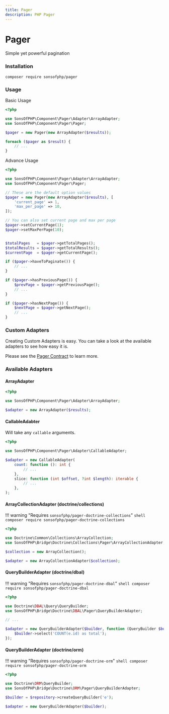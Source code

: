 ```yaml
---
title: Pager
description: PHP Pager
---
```


# Pager

Simple yet powerful pagination

### Installation

```shell
composer require sonsofphp/pager
```

### Usage

Basic Usage

```php
<?php

use SonsOfPHP\Component\Pager\Adapter\ArrayAdapter;
use SonsOfPHP\Component\Pager\Pager;

$pager = new Pager(new ArrayAdapter($results));

foreach ($pager as $result) {
    // ...
}
```

Advance Usage

```php
<?php

use SonsOfPHP\Component\Pager\Adapter\ArrayAdapter;
use SonsOfPHP\Component\Pager\Pager;

// These are the default option values
$pager = new Pager(new ArrayAdapter($results), [
    'current_page' => 1,
    'max_per_page' => 10,
]);

// You can also set current page and max per page
$pager->setCurrentPage(1);
$pager->setMaxPerPage(10);


$totalPages   = $pager->getTotalPages();
$totalResults = $pager->getTotalResults();
$currentPage  = $pager->getCurrentPage();

if ($pager->haveToPaginate()) {
    // ...
}

if ($pager->hasPreviousPage()) {
    $prevPage = $pager->getPreviousPage();
    // ...
}

if ($pager->hasNextPage()) {
    $nextPage = $pager->getNextPage();
    // ...
}
```

### Custom Adapters

Creating Custom Adapters is easy. You can take a look at the available adapters to see how easy it is.

Please see the [Pager Contract](../contracts/pager.md) to learn more.

### Available Adapters

#### ArrayAdapter

```php
<?php

use SonsOfPHP\Component\Pager\Adapter\ArrayAdapter;

$adapter = new ArrayAdapter($results);
```

#### CallableAdabter

Will take any `callable` arguments.

```php
<?php

use SonsOfPHP\Component\Pager\Adapter\CallableAdapter;

$adapter = new CallableAdapter(
    count: function (): int {
        // ...
    },
    slice: function (int $offset, ?int $length): iterable {
        // ...
    },
);
```

#### ArrayCollectionAdapter (doctrine/collections)

!!! warning "Requires `sonsofphp/pager-doctrine-collections`" `shell composer require sonsofphp/pager-doctrine-collections`

```php
<?php

use Doctrine\Common\Collections\ArrayCollection;
use SonsOfPHP\Bridge\Doctrine\Collections\Pager\ArrayCollectionAdapter;

$collection = new ArrayCollection();

$adapter = new ArrayCollectionAdapter($collection);
```

#### QueryBuilderAdapter (doctrine/dbal)

!!! warning "Requires `sonsofphp/pager-doctrine-dbal`" `shell composer require sonsofphp/pager-doctrine-dbal`

```php
<?php

use Doctrine\DBAL\Query\QueryBuilder;
use SonsOfPHP\Bridge\Doctrine\DBAL\Pager\QueryBuilderAdapter;

// ...

$adapter = new QueryBuilderAdapter($builder, function (QueryBuilder $builder): void {
    $builder->select('COUNT(e.id) as total');
});
```

#### QueryBuilderAdapter (doctrine/orm)

!!! warning "Requires `sonsofphp/pager-doctrine-orm`" `shell composer require sonsofphp/pager-doctrine-orm`

```php
<?php

use Doctrine\ORM\QueryBuilder;
use SonsOfPHP\Bridge\Doctrine\ORM\Pager\QueryBuilderAdapter;

$builder = $repository->createQueryBuilder('e');

$adapter = new QueryBuilderAdapter($builder);
```
